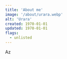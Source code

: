 ```yaml
---
title: 'About me'
image: '/about/urara.webp'
alt: 'Urara'
created: 1970-01-01
updated: 1970-01-01
flags:
  - unlisted
---
```


Az